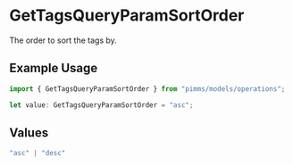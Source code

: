 # GetTagsQueryParamSortOrder

The order to sort the tags by.

## Example Usage

```typescript
import { GetTagsQueryParamSortOrder } from "pimms/models/operations";

let value: GetTagsQueryParamSortOrder = "asc";
```

## Values

```typescript
"asc" | "desc"
```